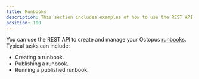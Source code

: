 ```yaml
---
title: Runbooks
description: This section includes examples of how to use the REST API to create and manage runbooks in Octopus.
position: 100
---
```

You can use the REST API to create and manage your Octopus [runbooks](/docs/runbooks/index.md). Typical tasks can include:

- Creating a runbook.
- Publishing a runbook.
- Running a published runbook.